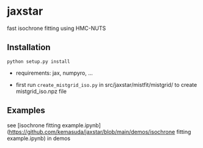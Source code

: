 # jaxstar

fast isochrone fitting using HMC-NUTS



## Installation

```python setup.py install```

* requirements: jax, numpyro, ...

* first run ``create_mistgrid_iso.py`` in src/jaxstar/mistfit/mistgrid/ to create mistgrid_iso.npz file 



## Examples

see [isochrone fitting example.ipynb](https://github.com/kemasuda/jaxstar/blob/main/demos/isochrone fitting example.ipynb) in demos


